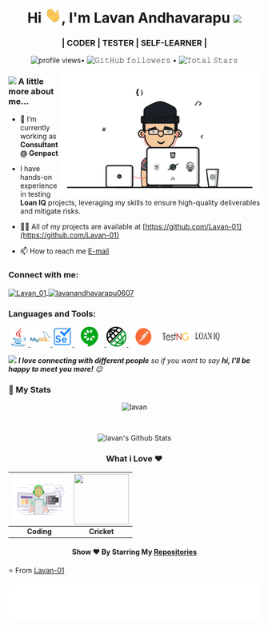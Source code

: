<h1 align="center">Hi <img src = ./assets/Hi.gif height = "32px">, I'm Lavan Andhavarapu <img src="https://media.giphy.com/media/12oufCB0MyZ1Go/giphy.gif" width="50"></h2> </h1> 
<h3 align="center">| CODER | TESTER | SELF-LEARNER |</h3>

<p align="center">
  <img src="https://komarev.com/ghpvc/?username=Lavan-01&label=Profile%20views&color=0e75b6&style=flat" alt="profile views"/>•  
  <img alt="𝙶𝚒𝚝𝙷𝚞𝚋 𝚏𝚘𝚕𝚕𝚘𝚠𝚎𝚛𝚜" src="https://img.shields.io/github/followers/Lavan-01?label=Followers&style=social"> •   
  <img src="https://img.shields.io/github/stars/Lavan-01?label=Stars" alt="𝚃𝚘𝚝𝚊𝚕 𝚂𝚝𝚊𝚛𝚜">
</p>


<img align='right' src="./assets/dev.gif" width="400">

### <img src="https://media.giphy.com/media/VgCDAzcKvsR6OM0uWg/giphy.gif" width="50"> A little more about me...  


- 🔭 I’m currently working as **Consultant @ Genpact**

- I have hands-on experience in testing **Loan IQ** projects, leveraging my skills to ensure high-quality deliverables and mitigate risks.

- 👨‍💻 All of my projects are available at [https://github.com/Lavan-01](https://github.com/Lavan-01)

- 📫 How to reach me [E-mail](lavanandhavarapu0607@gmail.com)

<h3 align="left">Connect with me:</h3>
<p align="left">
  <a href="https://www.instagram.com/lavan_andhavarapu/" target="blank"><img align="center" src="https://raw.githubusercontent.com/rahuldkjain/github-profile-readme-generator/master/src/images/icons/Social/instagram.svg" alt="Lavan_01" height="30" width="40" />
  </a>
  <a href="https://leetcode.com/u/lavanandhavarapu0607/" target="blank"><img align="center" src="https://raw.githubusercontent.com/rahuldkjain/github-profile-readme-generator/master/src/images/icons/Social/leet-code.svg" alt="lavanandhavarapu0607" height="30" width="40" />
  </a>
</p>

<h3 align="left">Languages and Tools:</h3>
<p align="left"> 

  <a href="https://www.java.com" target="_blank"> <img src="https://raw.githubusercontent.com/devicons/devicon/master/icons/java/java-original.svg" alt="java" width="40" height="40"> 
  </a> 
  <a href="https://www.mysql.com/" target="_blank"> <img src="https://raw.githubusercontent.com/devicons/devicon/master/icons/mysql/mysql-original-wordmark.svg" alt="mysql" width="40" height="40"> 
  </a> 
  <a href="https://www.selenium.com" target="_blank"> <img src="./assets/selenium.png" alt="selenium" width="40" height="40"> </a> 
  <a href="https://cucumber.io" target="_blank"> <img src="./assets/cucumber.png" alt="cucumber" width="60" height="40"> </a> 
  <a href="https://rest-assured.io" target="_blank"> <img src="./assets/rest-assured.png" alt="rest-assured" width="40" height="40"> </a> 
  <a href="https://postman.com" target="_blank"> <img src="./assets/postman.png" alt="postman" width="60" height="40"></a> 
  <a href="https://testng.org" target="_blank"> <img src="./assets/testng.png" alt="testng" width="60" height="40"></a> 
  <a href="https://www.finastra.com/solutions/loan-iq" target="_blank"> <img src="./assets/loaniq.png" alt="loaniq" width="60" height="40"></a> 


</p>

<img src="https://media.giphy.com/media/LnQjpWaON8nhr21vNW/giphy.gif" width="60"> <em><b>I love connecting with different people</b> so if you want to say <b>hi, I'll be happy to meet you more!</b> 😊</em>


<h3>🎁 My Stats</h3>

<p align="center">
  <img src="https://github-readme-stats.vercel.app/api/top-langs?username=Lavan-01&theme=radical&show_icons=true" alt="lavan" /></p>
</p>

<br>

<p align="center"> 
  <img src="https://github-readme-stats.vercel.app/api?username=Lavan-01&theme=radical&show_icons=true" alt="lavan's Github Stats" />
</p>

<h3 align="center"> What i Love ❤️</h3>
<div align="center">

| <img  align="center" src="./assets/coding-freak.gif" width="110" height="100"> | <img align="center" src="https://media3.giphy.com/media/v1.Y2lkPTc5MGI3NjExejcxYjRkMnFrdmRudWlpNjUyMTYzYXR6cmIzZjNrZXpqNG9tZHF3eSZlcD12MV9pbnRlcm5hbF9naWZfYnlfaWQmY3Q9Zw/xs25AvyAVylUs/giphy.gif" width="110" height="100"> | 
| :---: | :---: |
| <b>Coding</b> | <b>Cricket</b> |
  
</div>


<h4 align="center">Show ❤️ By Starring My <a href='https://github.com/Lavan-01?tab=repositories'> Repositories</a></h4>

⭐️ From [Lavan-01](https://github.com/Lavan-01)


<img align='center'  height="70" alt="Thanks" width="100%" src="./assets/thnks.svg"/>
